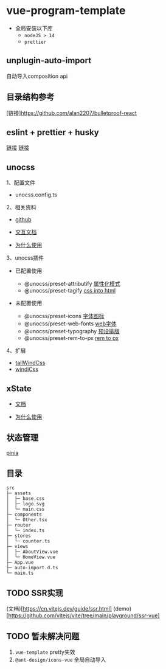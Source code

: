 # vue-program-template

+ 全局安装以下库
    + `nodeJS > 14`
    + `prettier`

## unplugin-auto-import
自动导入composition api

## 目录结构参考
[链接]https://github.com/alan2207/bulletproof-react

## eslint + prettier + husky
[链接](https://segmentfault.com/a/1190000041954694)
[链接](https://juejin.cn/post/6951649464637636622#heading-15)


## unocss
1、配置文件
+ unocss.config.ts

2、相关资料
+ [github](https://github.com/unocss/unocss)

+ [交互文档](https://uno.antfu.me/)

+ [为什么使用](https://zhuanlan.zhihu.com/p/425814828)

3、unocss插件
+ 已配置使用
    + @unocss/preset-attributify [属性化模式](https://github.com/unocss/unocss/tree/main/packages/preset-attributify)
    + @unocss/preset-tagify [css into html](https://github.com/unocss/unocss/tree/main/packages/preset-tagify)

+ 未配置使用
    + @unocss/preset-icons [字体图标](https://github.com/unocss/unocss/tree/main/packages/preset-icons)
    + @unocss/preset-web-fonts [web字体](https://github.com/unocss/unocss/tree/main/packages/preset-web-fonts)
    + @unocss/preset-typography [预设排版](https://github.com/unocss/unocss/tree/main/packages/preset-typography)
    + @unocss/preset-rem-to-px [rem to px](https://github.com/unocss/unocss/tree/main/packages/preset-rem-to-px)

4、扩展
+ [tailWindCss](https://www.tailwindcss.cn/docs/padding)
+ [windiCss](https://windicss.org/guide/)

## xState
+ [文档](https://xstate.js.org/docs)

+ [为什么使用]()

## 状态管理
[pinia](https://pinia.vuejs.org/)

## 目录
``` tree
src
├─ assets
│  ├─ base.css
│  ├─ logo.svg
│  └─ main.css
├─ components
│  └─ Other.tsx
├─ router
│  └─ index.ts
├─ stores
│  └─ counter.ts
├─ views
│  ├─ AboutView.vue
│  └─ HomeView.vue
├─ App.vue
├─ auto-import.d.ts
└─ main.ts
```

## TODO SSR实现
(文档)[https://cn.vitejs.dev/guide/ssr.html]
(demo)[https://github.com/vitejs/vite/tree/main/playground/ssr-vue]

## TODO 暂未解决问题
1. `vue-template` pretty失效
2. `@ant-design/icons-vue` 全局自动导入